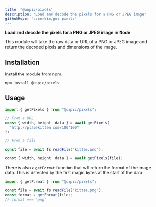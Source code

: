 ```yaml
---
title: "@unpic/pixels"
description: "Load and decode the pixels for a PNG or JPEG image"
githubRepo: "ascorbic/get-pixels"
---
```


**Load and decode the pixels for a PNG or JPEG image in Node**

This module will take the raw data or URL of a PNG or JPEG image and return the
decoded pixels and dimensions of the image.

## Installation

Install the module from npm.

```bash
npm install @unpic/pixels
```

## Usage

```ts
import { getPixels } from "@unpic/pixels";

// From a URL
const { width, height, data } = await getPixels(
  "http://placekitten.com/100/100"
);

// From a file

const file = await fs.readFile("kitten.png");

const { width, height, data } = await getPixels(file);
```

There is also a `getFormat` function that will return the format of the image
data. This is detected by the first magic bytes at the start of the data.

```ts
import { getFormat } from "@unpic/pixels";

const file = await fs.readFile("kitten.png");
const format = getFormat(file);
// format === "png"
```
